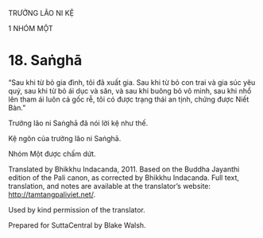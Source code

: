 TRƯỞNG LÃO NI KỆ

1 NHÓM MỘT

# 18\. Saṅghā

“Sau khi từ bỏ gia đình, tôi đã xuất gia. Sau khi từ bỏ con trai và gia súc yêu quý, sau khi từ bỏ ái dục và sân, và sau khi buông bỏ vô minh, sau khi nhổ lên tham ái luôn cả gốc rễ, tôi có được trạng thái an tịnh, chứng được Niết Bàn.”

Trưởng lão ni Saṅghā đã nói lời kệ như thế.

Kệ ngôn của trưởng lão ni Saṅghā.

Nhóm Một được chấm dứt.

Translated by Bhikkhu Indacanda, 2011. Based on the Buddha Jayanthi edition of the Pali canon, as corrected by Bhikkhu Indacanda. Full text, translation, and notes are available at the translator’s website: http://tamtangpaliviet.net/.

Used by kind permission of the translator.

Prepared for SuttaCentral by Blake Walsh.